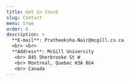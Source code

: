 ```yaml
---
title: Get in touch
slug: Contact
menu: true
order: 6
description: >
  **E-mail**: Pratheeksha.Nair@mcgill.cs.ca
  <br> <br>
  **Address**: McGill University
   <br> 845 Sherbrooke St W
   <br> Montreal, Quebec H3A 0G4
   <br> Canada
---
```


